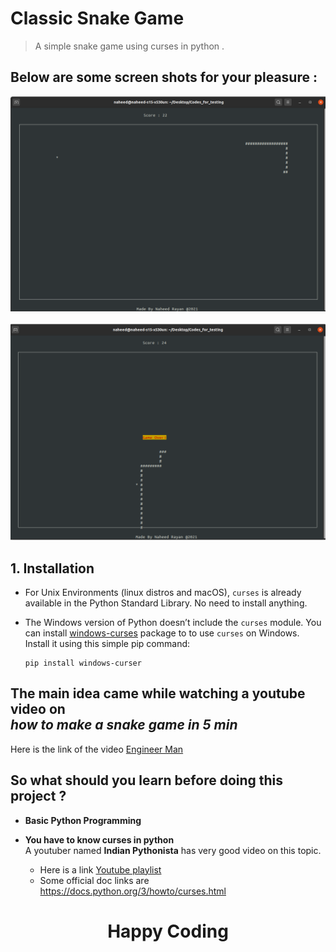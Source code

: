 # Classic Snake Game 
> A simple snake game using curses in python .

## Below are some screen shots for your pleasure :
![](images/1)<br>
<br>
![](images/2)



## 1. Installation

- For Unix Environments (linux distros and macOS), `curses` is already available in the Python Standard Library. No need to install anything.


- The Windows version of Python doesn’t include the `curses` module. You can install [windows-curses](https://pypi.org/project/windows-curses/) package to to use `curses` on Windows. Install it using this simple pip command:
    ```
    pip install windows-curser
    ```


## The main idea came while watching a youtube video on <br>***how to make a snake game in 5 min***

Here is the link of the video [Engineer Man](https://www.youtube.com/watch?v=rbasThWVb-c&list=PL1C0fqs0Tfx8YgzTPTqdKM6ahb5-m9muj&index=4&t=0s)

## So what should you learn before doing this project ?

- **Basic Python Programming**

- **You have to know curses in python**<br>
  A youtuber named **Indian Pythonista** has very good video on this topic.
    - Here is a link [Youtube playlist](https://www.youtube.com/watch?v=BK7YvpTT4Sw&list=PLyb_C2HpOQSBxk3yBBcrUHReH9BwMUYhG)<br>
    - Some official doc links are https://docs.python.org/3/howto/curses.html



# <center> Happy Coding
